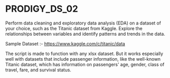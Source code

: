 # PRODIGY_DS_02

Perform data cleaning and exploratory data analysis (EDA) on a dataset of your choice, such as the Titanic dataset from Kaggle. Explore the relationships between variables and identify patterns and trends in the data.

Sample Dataset :- https://www.kaggle.com/c/titanic/data

The script is made to function with any xlsx dataset. But it works especially well with datasets that include passenger information, like the well-known Titanic dataset, which has information on passengers' age, gender, class of travel, fare, and survival status.
